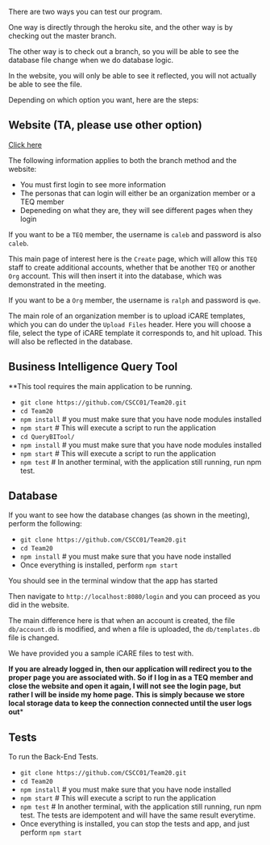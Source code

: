 
There are two ways you can test our program.

  

One way is directly through the heroku site, and the other way is by checking out the master branch.

  

The other way is to check out a branch, so you will be able to see the database file change when we do database logic.

  

In the website, you will only be able to see it reflected, you will not actually be able to see the file.

  

Depending on which option you want, here are the steps:

  


## Website (TA, please use other option)
[Click here](https://team20-app.herokuapp.com/)

The following information applies to both the branch method and the website:

- You must first login to see more information
- The personas that can login will either be an organization member or a TEQ member
- Depeneding on what they are, they will see different pages when they login

If you want to be a `TEQ` member, the username is `caleb` and password is also `caleb`.

This main page of interest here is the `Create` page, which will allow this `TEQ` staff to create additional accounts, whether that be another `TEQ` or another `Org` account. This will then insert it into the database, which was demonstrated in the meeting.

If you want to be a `Org` member, the username is `ralph` and password is  `qwe`.

The main role of an organization member is to upload iCARE templates, which you can do under the `Upload Files` header. Here you will choose a file, select the type of iCARE template it corresponds to, and hit upload. This will also be reflected in the database.

## Business Intelligence Query Tool
**This tool requires the main application to be running.
- `git clone https://github.com/CSCC01/Team20.git`
- `cd Team20`
- `npm install` # you must make sure that you have node modules installed
- `npm start` # This will execute a script to run the application
- `cd QueryBITool/` 
- `npm install` # you must make sure that you have node modules installed
- `npm start` # This will execute a script to run the application
- `npm test` # In another terminal, with the application still running, run npm test.

## Database
If you want to see how the database changes (as shown in the meeting), perform the following:

- `git clone https://github.com/CSCC01/Team20.git`
- `cd Team20`
- `npm install` # you must make sure that you have node installed
- Once everything is installed, perform `npm start`

You should see in the terminal window that the app has started

Then navigate to `http://localhost:8080/login` and you can proceed as you did in the website.

The main difference here is that when an account is created, the file `db/account.db` is modified, and when a file is uploaded, the `db/templates.db` file is changed.

We have provided you a sample iCARE files to test with.

**If you are already logged in, then our application will redirect you to the proper page you are associated with. So if I log in as a TEQ member and close the website and open it again, I will not see the login page, but rather I will be inside my home page. This is simply because we store local storage data to keep the connection connected until the user logs out***


## Tests
To run the Back-End Tests.
- `git clone https://github.com/CSCC01/Team20.git`
- `cd Team20`
- `npm install` # you must make sure that you have node installed
- `npm start` # This will execute a script to run the application
- `npm test` # In another terminal, with the application still running, run npm test.
The tests are idempotent and will have the same result everytime.
- Once everything is installed, you can stop the tests and app, and just perform `npm start`
